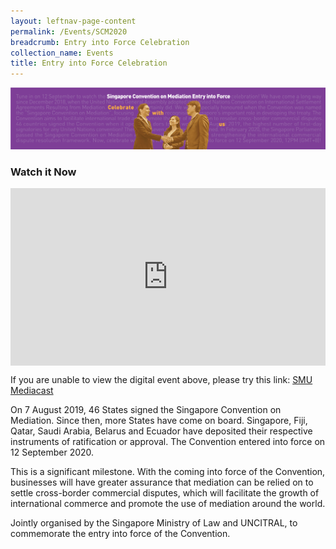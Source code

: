 ```yaml
---
layout: leftnav-page-content
permalink: /Events/SCM2020
breadcrumb: Entry into Force Celebration
collection_name: Events
title: Entry into Force Celebration 
---
```

<style>
  
  .video1 {
  position: relative;
  padding-bottom:56.25%;
  height: 0;
  }
  
 .video1 iframe {
  position: absolute;
  top:0;
  left:0;
  width: 100%;
  height: 100%;
  }
  
  </style>
  
  
  
![Event-banner](/images/Event_banner.png/)

### **Watch it Now** 

<div class="video1">  
  <iframe width="560" height="315" src="https://www.youtube.com/embed/CnO9jgl7kIE" frameborder="0" allow="accelerometer; autoplay; encrypted-media; gyroscope; picture-in-picture" allowfullscreen></iframe>
</div>

If you are unable to view the digital event above, please try this link: [SMU Mediacast](https://mediacast.smu.edu.sg/media/Singapore+Convention+on+MediationA+Entry+Into+Force+Celebration/1_ggn50nf7)


On 7 August 2019, 46 States signed the Singapore Convention on Mediation. Since then, more States have come on board. Singapore, Fiji, Qatar, Saudi Arabia, Belarus and Ecuador have deposited their respective instruments of ratification or approval. The Convention entered into force on 12 September 2020. 

This is a significant milestone. With the coming into force of the Convention, businesses will have greater assurance that mediation can be relied on to settle cross-border commercial disputes, which will facilitate the growth of international commerce and promote the use of mediation around the world. 

Jointly organised by the Singapore Ministry of Law and UNCITRAL, to commemorate the entry into force of the Convention. 
